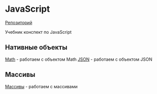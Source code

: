 # JavaScript
[Репозиторий](https://github.com/damir-art/javascript)

Учебник конспект по JavaScript

## Нативные объекты
[Math](https://damir-art.github.io/javascript/math/) - работаем с объектом Math
[JSON](https://damir-art.github.io/javascript/json/) - работаем с объектом JSON

## Массивы
[Массивы](https://damir-art.github.io/javascript/array/) - работаем с массивами
